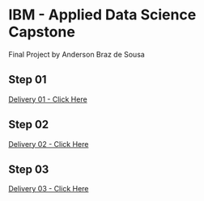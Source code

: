 # IBM - Applied Data Science Capstone

Final Project by Anderson Braz de Sousa

## Step 01

[Delivery 01 - Click Here](https://github.com/andersonbraz/Coursera_Capstone/blob/master/Notebook_Coursera_Capstone.ipynb)


## Step 02

[Delivery 02 - Click Here](Task-2.md)


## Step 03

[Delivery 03 - Click Here](Task-3.md)
